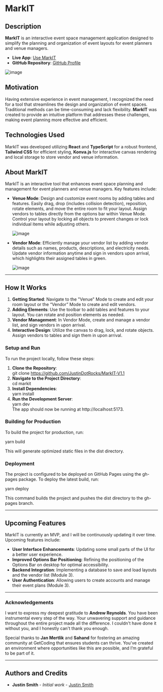 # MarkIT

## Description

**MarkIT** is an interactive event space management application designed to
simplify the planning and organization of event layouts for event planners and
venue managers.

- **Live App**: [Use MarkIT](https://justindotrocks.github.io/MarkIT-V1.1/)  
- **GitHub Repository**: [GitHub Profile](https://github.com/JustinDotRocks/MarkIT-V1.1)

![image](https://github.com/user-attachments/assets/b44a7b2f-1380-4f25-a2da-e00c838506fc)

## Motivation

Having extensive experience in event management, I recognized the need for a
tool that streamlines the design and organization of event spaces. Traditional
methods can be time-consuming and lack flexibility. **MarkIT** was created to
provide an intuitive platform that addresses these challenges, making event
planning more effective and efficient.

## **Technologies Used**

MarkIT was developed utilizing **React** and **TypeScript** for a robust
frontend, **Tailwind CSS** for efficient styling, **Konva.js** for interactive
canvas rendering and local storage to store vendor and venue information.

## **About MarkIT**

MarkIT is an interactive tool that enhances event space planning and management
for event planners and venue managers. Key features include:

- **Venue Mode**: Design and customize event rooms by adding tables and
  features. Easily drag, drop (includes collision detection), reposition, rotate
  elements, and move the entire room to fit your layout. Assign vendors to
  tables directly from the options bar within Venue Mode. Control your layout by
  locking all objects to prevent changes or lock individual items while
  adjusting others.

  ![image](https://github.com/user-attachments/assets/a57de880-bdd1-47cb-8f36-b54a13051fa9)

- **Vendor Mode**: Efficiently manage your vendor list by adding vendor details
  such as names, products, descriptions, and electricity needs. Update vendor
  information anytime and sign in vendors upon arrival, which highlights their
  assigned tables in green.
  
  ![image](https://github.com/user-attachments/assets/13da0256-1b24-47e9-8ced-185f8f181a64)

---

## **How It Works**

1. **Getting Started**: Navigate to the "Venue" Mode to create and edit your
   room layout or the “Vendor” Mode to create and edit vendors.
2. **Adding Elements**: Use the toolbar to add tables and features to your
   layout. You can rotate and position elements as needed.
3. **Vendor Management**: In Vendor Mode, create and manage a vendor list, and
   sign vendors in upon arrival.
4. **Interactive Design**: Utilize the canvas to drag, lock, and rotate objects.
   Assign vendors to tables and sign them in upon arrival.

### Setup and Run

To run the project locally, follow these steps:

1. **Clone the Repository**:  
   git clone https://github.com/JustinDotRocks/MarkIT-V1.1
2. **Navigate to the Project Directory**:  
   cd markit
3. **Install Dependencies**:  
   yarn install
4. **Run the Development Server**:  
   yarn dev  
   The app should now be running at http://localhost:5173.

### Building for Production

To build the project for production, run:

yarn build

This will generate optimized static files in the dist directory.

### Deployment

The project is configured to be deployed on GitHub Pages using the gh-pages
package. To deploy the latest build, run:

yarn deploy

This command builds the project and pushes the dist directory to the gh-pages
branch.

---

## Upcoming Features

MarkIT is currently an MVP, and I will be continuously updating it over time.
Upcoming features include:

- **User Interface Enhancements**: Updating some small parts of the UI for a
  better user experience.
- **Improved Options Bar Positioning**: Refining the positioning of the Options
  Bar on desktop for optimal accessibility.
- **Backend Integration**: Implementing a database to save and load layouts and
  the vendor list (Module 3).
- **User Authentication**: Allowing users to create accounts and manage their
  event plans (Module 3).

---

### Acknowledgements

I want to express my deepest gratitude to **Andrew Reynolds**. You have been
instrumental every step of the way. Your unwavering support and guidance
throughout the entire project made all the difference. I couldn't have done it
without you, and I honestly can't thank you enough.

Special thanks to **Jan Mertlik** and **Sahand** for fostering an amazing
community at GetCoding that ensures students can thrive. You've created an
environment where opportunities like this are possible, and I’m grateful to be
part of it.

---

## Authors and Credits

- **Justin Smith** - _Initial work_ -
  [Justin Smith](https://github.com/JustinDotRocks)
